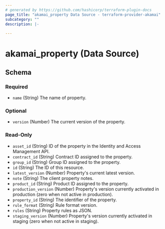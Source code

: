 ```yaml
---
# generated by https://github.com/hashicorp/terraform-plugin-docs
page_title: "akamai_property Data Source - terraform-provider-akamai"
subcategory: ""
description: |-
  
---
```


# akamai_property (Data Source)





<!-- schema generated by tfplugindocs -->
## Schema

### Required

- `name` (String) The name of property.

### Optional

- `version` (Number) The current version of the property.

### Read-Only

- `asset_id` (String) ID of the property in the Identity and Access Management API.
- `contract_id` (String) Contract ID assigned to the property.
- `group_id` (String) Group ID assigned to the property.
- `id` (String) The ID of this resource.
- `latest_version` (Number) Property's current latest version.
- `note` (String) The client property notes.
- `product_id` (String) Product ID assigned to the property.
- `production_version` (Number) Property's version currently activated in production (zero when not active in production).
- `property_id` (String) The identifier of the property.
- `rule_format` (String) Rule format version.
- `rules` (String) Property rules as JSON.
- `staging_version` (Number) Property's version currently activated in staging (zero when not active in staging).
